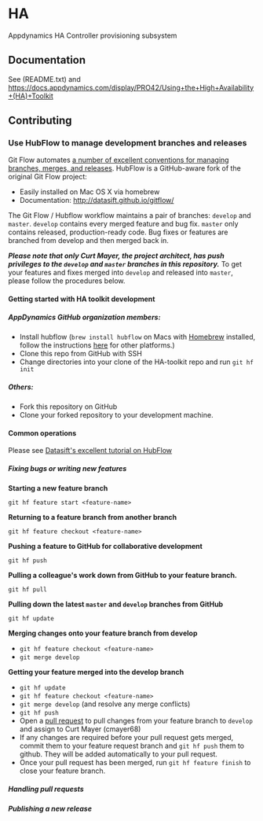 # HA
Appdynamics HA Controller provisioning subsystem

## Documentation
See (README.txt) and https://docs.appdynamics.com/display/PRO42/Using+the+High+Availability+(HA)+Toolkit

## Contributing

### Use HubFlow to manage development branches and releases

Git Flow automates [a number of excellent conventions for managing branches, merges, and releases](http://nvie.com/posts/a-successful-git-branching-model/).  HubFlow is a GitHub-aware fork of the original Git Flow project:

* Easily installed on Mac OS X via homebrew 
* Documentation: http://datasift.github.io/gitflow/

The Git Flow / Hubflow workflow maintains a pair of branches: `develop` and `master`.  `develop` contains every merged feature and bug fix.  `master` only contains released, production-ready code.  Bug fixes or features are branched from develop and then merged back in.

***Please note that only Curt Mayer, the project architect, has push privileges to the `develop` and `master` branches in this repository.***  To get your features and fixes merged into `develop` and released into `master`, please follow the procedures below.

#### Getting started with HA toolkit development

##### AppDynamics GitHub organization members:

* Install hubflow \(`brew install hubflow` on Macs with [Homebrew](http://brew.sh) installed, follow the instructions [here](https://github.com/datasift/gitflow) for other platforms.\)
* Clone this repo from GitHub with SSH
* Change directories into your clone of the HA-toolkit repo and run `git hf init`

##### Others:

* Fork this repository on GitHub
* Clone your forked repository to your development machine.

#### Common operations

Please see [Datasift's excellent tutorial on HubFlow](http://datasift.github.io/gitflow/GitFlowForGitHub.html)

##### Fixing bugs or writing new features

**Starting a new feature branch**

`git hf feature start <feature-name>`

**Returning to a feature branch from another branch**

`git hf feature checkout <feature-name>`

**Pushing a feature to GitHub for collaborative development**

`git hf push`

**Pulling a colleague's work down from GitHub to your feature branch.**

`git hf pull`

**Pulling down the latest `master` and `develop` branches from GitHub**

`git hf update`

**Merging changes onto your feature branch from develop**

* `git hf feature checkout <feature-name>`
* `git merge develop`

**Getting your feature merged into the develop branch**

* `git hf update`
* `git hf feature checkout <feature-name>`
* `git merge develop` (and resolve any merge conflicts)
* `git hf push`
* Open a [pull request](https://help.github.com/articles/using-pull-requests/) to pull changes from your feature branch to `develop` and assign to Curt Mayer \(cmayer68\)
* If any changes are required before your pull request gets merged, commit them to your feature request branch and `git hf push` them to github.  They will be added automatically to your pull request.
* Once your pull request has been merged, run `git hf feature finish` to close your feature branch.

##### Handling pull requests

##### Publishing a new release

